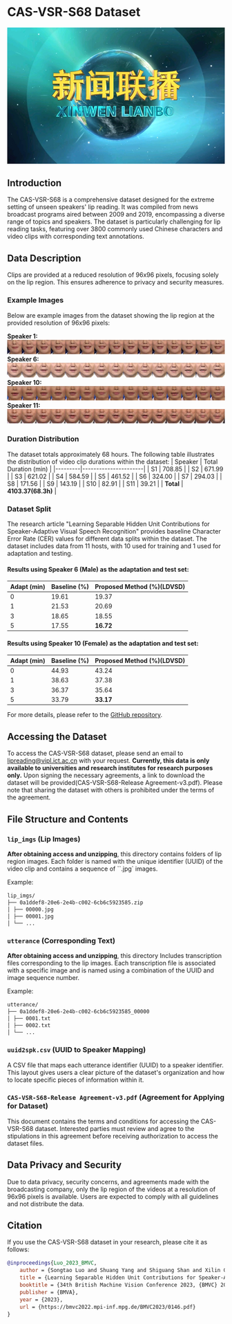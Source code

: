 # CAS-VSR-S68 Dataset
![Cover Image](images/cover.jpg)
## Introduction
The CAS-VSR-S68 is a comprehensive dataset designed for the extreme setting of unseen speakers' lip reading. It was compiled from news broadcast programs aired between 2009 and 2019, encompassing a diverse range of topics and speakers. The dataset is particularly challenging for lip reading tasks, featuring over 3800 commonly used Chinese characters and video clips with corresponding text annotations.

## Data Description
Clips are provided at a reduced resolution of 96x96 pixels, focusing solely on the lip region. This ensures adherence to privacy and security measures.

### Example Images
Below are example images from the dataset showing the lip region at the provided resolution of 96x96 pixels:

**Speaker 1:**
![Example Image 1](images/S1.jpg)
**Speaker 6:**
![Example Image 2](images/S6.jpg)
**Speaker 10:**
![Example Image 3](images/S10.jpg)
**Speaker 11:**
![Example Image 4](images/S11.jpg)
### Duration Distribution
The dataset totals approximately 68 hours. The following table illustrates the distribution of video clip durations within the dataset:
| Speaker | Total Duration (min) |
|---------|----------------------|
| S1      | 708.85               |
| S2      | 671.99               |
| S3      | 621.02               |
| S4      | 584.59               |
| S5      | 461.52               |
| S6      | 324.00               |
| S7      | 294.03               |
| S8      | 171.56               |
| S9      | 143.19               |
| S10     | 82.91                |
| S11     | 39.21                |
| **Total** | **4103.37(68.3h)**       |

### Dataset Split
The research article "Learning Separable Hidden Unit Contributions for Speaker-Adaptive Visual Speech Recognition" provides baseline Character Error Rate (CER) values for different data splits within the dataset. The dataset includes data from 11 hosts, with 10 used for training and 1 used for adaptation and testing.

#### Results using Speaker 6 (Male) as the adaptation and test set:
| Adapt (min) | Baseline (%) | Proposed Method (%)(LDVSD) |
|-------------|--------------|---------------------|
| 0                  | 19.61    | 19.37           |
| 1                  | 21.53    | 20.69           |
| 3                  | 18.65    | 18.55           |
| 5                  | 17.55    | **16.72**           |

#### Results using Speaker 10 (Female) as the adaptation and test set:
| Adapt (min) | Baseline (%) | Proposed Method (%)(LDVSD) |
|-------------|--------------|---------------------|
| 0           | 44.93        | 43.24               |
| 1           | 38.63        | 37.38               |
| 3           | 36.37        | 35.64               |
| 5           | 33.79        | **33.17**               |

For more details, please refer to the [GitHub repository](https://github.com/jinchiniao/LSHUC).

## Accessing the Dataset
To access the CAS-VSR-S68 dataset, please send an email to [lipreading@vipl.ict.ac.cn](mailto:lipreading@vipl.ict.ac.cn) with your request. **Currently, this data is only available to universities and research institutes for research purposes only.** Upon signing the necessary agreements, a link to download the dataset will be provided(CAS-VSR-S68-Release Agreement-v3.pdf). Please note that sharing the dataset with others is prohibited under the terms of the agreement.
## File Structure and Contents

### `lip_imgs` (Lip Images) 
**After obtaining access and unzipping**, this directory contains folders of lip region images. Each folder is named with the unique identifier (UUID) of the video clip and contains a sequence of ``.jpg` images.


Example:
```
lip_imgs/
├── 0a1ddef8-20e6-2e4b-c002-6cb6c5923585.zip
│ ├── 00000.jpg
│ ├── 00001.jpg
│ └── ...
```
### `utterance` (Corresponding Text) 
**After obtaining access and unzipping**, this directory Includes transcription files corresponding to the lip images. Each transcription file is associated with a specific image and is named using a combination of the UUID and image sequence number.

Example:
```
utterance/
├── 0a1ddef8-20e6-2e4b-c002-6cb6c5923585_00000
│ ├── 0001.txt
│ ├── 0002.txt
│ └── ...
```
### `uuid2spk.csv` (UUID to Speaker Mapping)
A CSV file that maps each utterance identifier (UUID) to a speaker identifier.
This layout gives users a clear picture of the dataset's organization and how to locate specific pieces of information within it.

### `CAS-VSR-S68-Release Agreement-v3.pdf` (Agreement for Applying for Dataset)
This document contains the terms and conditions for accessing the CAS-VSR-S68 dataset. Interested parties must review and agree to the stipulations in this agreement before receiving authorization to access the dataset files.

## Data Privacy and Security
Due to data privacy, security concerns, and agreements made with the broadcasting company, only the lip region of the videos at a resolution of 96x96 pixels is available. Users are expected to comply with all guidelines and not distribute the data.

## Citation
If you use the CAS-VSR-S68 dataset in your research, please cite it as follows:
```bibtex
@inproceedings{Luo_2023_BMVC,
    author = {Songtao Luo and Shuang Yang and Shiguang Shan and Xilin Chen},
    title = {Learning Separable Hidden Unit Contributions for Speaker-Adaptive Visual Speech Recognition},
    booktitle = {34th British Machine Vision Conference 2023, {BMVC} 2023, Aberdeen, UK, November 20-24, 2023},
    publisher = {BMVA},
    year = {2023},
    url = {https://bmvc2022.mpi-inf.mpg.de/BMVC2023/0146.pdf}
}
